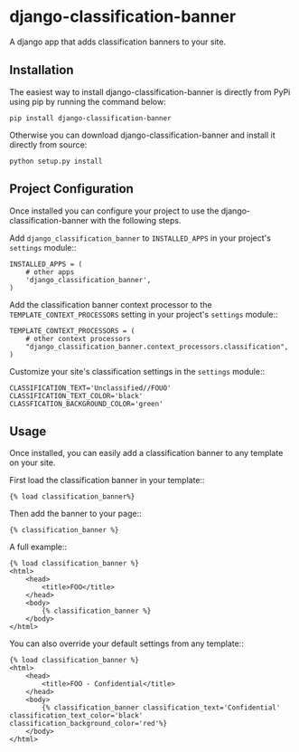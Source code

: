 django-classification-banner
============================

A django app that adds classification banners to your site.

Installation
------------

The easiest way to install django-classification-banner is directly from PyPi using pip by running the command below:

```pip install django-classification-banner```

Otherwise you can download django-classification-banner and install it directly from source:

```python setup.py install```

Project Configuration
---------------------

Once installed you can configure your project to use the
django-classification-banner with the following steps.

Add ``django_classification_banner`` to ``INSTALLED_APPS`` in your project's
``settings`` module::

    INSTALLED_APPS = (
        # other apps
        'django_classification_banner',
    )

Add the classification banner context processor to the ```TEMPLATE_CONTEXT_PROCESSORS``` setting in your project's
``settings`` module::

    TEMPLATE_CONTEXT_PROCESSORS = (
        # other context processors
        "django_classification_banner.context_processors.classification",
    )

Customize your site's classification settings in the ``settings`` module::
	
	CLASSIFICATION_TEXT='Unclassified//FOUO'
	CLASSIFICATION_TEXT_COLOR='black'
	CLASSFICATION_BACKGROUND_COLOR='green'

Usage
-----

Once installed, you can easily add a classification banner to any template on your site.

First load the classification banner in your template::

	{% load classification_banner%}
	
Then add the banner to your page::

	{% classification_banner %}


A full example::

	{% load classification_banner %}
	<html>
		<head>
    		<title>FOO</title>
		</head>
		<body>
			{% classification_banner %}
		</body>
	</html>

You can also override your default settings from any template::

    {% load classification_banner %}
	<html>
		<head>
    		<title>FOO - Confidential</title>
		</head>
		<body>
			{% classification_banner classification_text='Confidential' classification_text_color='black' classification_background_color='red'%}
		</body>
	</html>